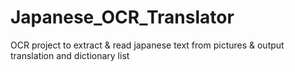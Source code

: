 # Japanese_OCR_Translator
OCR project to extract &amp; read japanese text from pictures &amp; output translation and dictionary list
